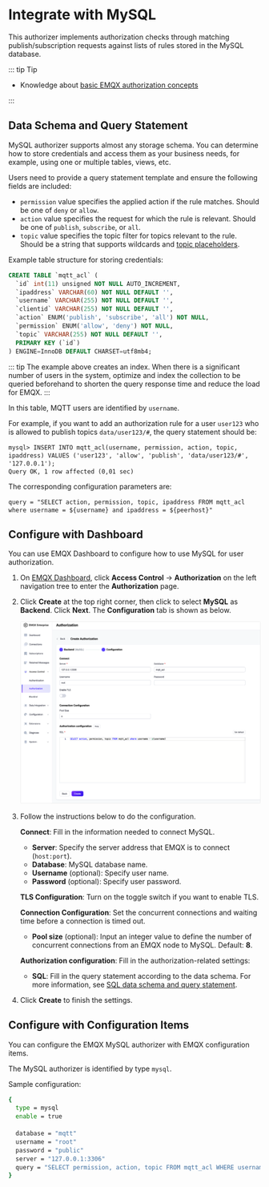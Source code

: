 # Integrate with MySQL

This authorizer implements authorization checks through matching publish/subscription requests against lists of rules stored in the MySQL database.

::: tip Tip

- Knowledge about [basic EMQX authorization concepts](./authz.md)


:::

## Data Schema and Query Statement

MySQL authorizer supports almost any storage schema. You can determine how to store credentials and access them as your business needs, for example, using one or multiple tables, views, etc.

Users need to provide a query statement template and ensure the following fields are included:
* `permission` value specifies the applied action if the rule matches. Should be one of `deny` or `allow`.
* `action` value specifies the request for which the rule is relevant. <!--这个表述不太好理解-->Should be one of `publish`, `subscribe`, or `all`.
* `topic` value specifies the topic filter for topics relevant to the rule. Should be a string that supports wildcards and [topic placeholders](./authz.md#topic-placeholders).

Example table structure for storing credentials:

```sql
CREATE TABLE `mqtt_acl` (
  `id` int(11) unsigned NOT NULL AUTO_INCREMENT,
  `ipaddress` VARCHAR(60) NOT NULL DEFAULT '',
  `username` VARCHAR(255) NOT NULL DEFAULT '',
  `clientid` VARCHAR(255) NOT NULL DEFAULT '',
  `action` ENUM('publish', 'subscribe', 'all') NOT NULL,
  `permission` ENUM('allow', 'deny') NOT NULL,
  `topic` VARCHAR(255) NOT NULL DEFAULT '',
  PRIMARY KEY (`id`)
) ENGINE=InnoDB DEFAULT CHARSET=utf8mb4;
```

::: tip
The example above creates an index. When there is a significant number of users in the system, optimize and index the collection to be queried beforehand to shorten the query response time and reduce the load for EMQX.
:::

In this table, MQTT users are identified by `username`.

For example, if you want to add an authorization rule for a user `user123` who is allowed to publish topics `data/user123/#`, the query statement should be:

```
mysql> INSERT INTO mqtt_acl(username, permission, action, topic, ipaddress) VALUES ('user123', 'allow', 'publish', 'data/user123/#', '127.0.0.1');
Query OK, 1 row affected (0,01 sec)
```

The corresponding configuration parameters are:
```
query = "SELECT action, permission, topic, ipaddress FROM mqtt_acl where username = ${username} and ipaddress = ${peerhost}"
```

## Configure with Dashboard

You can use EMQX Dashboard to configure how to use MySQL for user authorization.

1. On [EMQX Dashboard](http://127.0.0.1:18083/#/authentication), click **Access Control** -> **Authorization** on the left navigation tree to enter the **Authorization** page. 

2. Click **Create** at the top right corner, then click to select **MySQL** as **Backend**. Click **Next**. The **Configuration** tab is shown as below.

   ![authz-MySQL_ee](./assets/authz-MySQL_ee.png)

3. Follow the instructions below to do the configuration.

   **Connect**: Fill in the information needed to connect MySQL.

   - **Server**: Specify the server address that EMQX is to connect (`host:port`).
   - **Database**: MySQL database name.
   - **Username** (optional): Specify user name. 
   - **Password** (optional): Specify user password. 

   **TLS Configuration**: Turn on the toggle switch if you want to enable TLS. 

   **Connection Configuration**: Set the concurrent connections and waiting time before a connection is timed out.

   - **Pool size** (optional): Input an integer value to define the number of concurrent connections from an EMQX node to MySQL. Default: **8**. 

   **Authorization configuration**: Fill in the authorization-related settings:

   - **SQL**: Fill in the query statement according to the data schema. For more information, see [SQL data schema and query statement](#sql-table-structure-and-query-statement). 

4. Click **Create** to finish the settings.

## Configure with Configuration Items

You can configure the EMQX MySQL authorizer with EMQX configuration items.

The MySQL authorizer is identified by type `mysql`. <!--For detailed configuration, see [authz:mysql](../../configuration/configuration-manual.md#authz:mysql).-->

Sample configuration:

```bash
{
  type = mysql
  enable = true

  database = "mqtt"
  username = "root"
  password = "public"
  server = "127.0.0.1:3306"
  query = "SELECT permission, action, topic FROM mqtt_acl WHERE username = ${username}"
}
```

